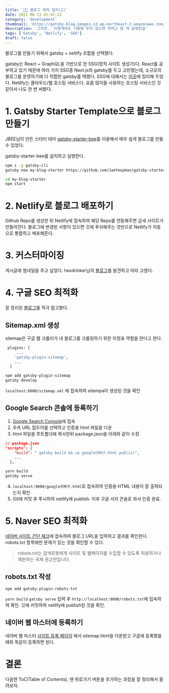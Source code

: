 ```yaml
---
title: '👨‍💻 블로그 제작 일지(1)'
date: 2021-06-13 01:47:13
category: 'development'
thumbnail: 'https://gatsby-blog-images.s3.ap-northeast-2.amazonaws.com/dotBlog.png'
description: '그치만.. 이렇게라도 기록해 두지 않으면 까먹고 말 게 분명한걸'
tags: ['Gatsby', 'Netlify', 'SEO']
draft: false
---
```


블로그를 만들기 위해서 gatsby + netlify 조합을 선택했다.

gatsby는 React + GraphQL을 기반으로 한 SSG(정적 사이트 생성기)다. React를 공부하고 있기 때문에 여러 가지 SSG중 Next.js와 gatsby를 두고 고민했는데, 소규모의 블로그를 운영하기에 더 적합한 gatsby를 택했다. SSG에 대해서는 [이곳](https://lechuck.netlify.app/study/CSRSSG/ "SSR/CSR, 그리고 SSG")에 정리해 두었다. Netlify는 클라우드/웹 호스팅 서비스다. 요즘 많이들 사용하는 호스팅 서비스인 것 같아서 나도 한 번 써봤다.

# 1. Gatsby Starter Template으로 블로그 만들기

JBEE님이 만든 스타터 테마 [gatsby-starter-bee]를 이용해서 매우 쉽게 블로그를 만들 수 있었다.

gatsby-starter-bee를 설치하고 실행한다.
```bash
npm i -g gatsby-cli
gatsby new my-blog-starter https://github.com/JaeYeopHan/gatsby-starter-bee
```
```bash
cd my-blog-starter
npm start
```


# 2. Netlify로 블로그 배포하기

Github Repo를 생성한 뒤 Netlify에 접속하여 해당 Repo를 연동해주면 금새 사이트가 만들어진다. 블로그에 변경된 사항이 있으면 깃에 푸쉬해주는 것만으로 Netlify가 자동으로 통합하고 배포해준다.

# 3. 커스터마이징

게시글에 썸네일을 주고 싶었다. hexdrinker님의 [블로그](https://hexdrinker.dev/)를 발견하고 따라 고쳤다. 

# 4. 구글 SEO 최적화

잘 정리된 [블로그]를 적극 참고했다.

## Sitemap.xml 생성

sitemap은 구글 웹 크롤러가 내 블로그를 크롤링하기 위한 이정표 역할을 한다고 한다.
```bash
 plugins: [
     ...
    'gatsby-plugin-sitemap',
    ...
  ]
```
```bash
npm add gatsby-plugin-sitemap
gatsby develop
```
`localhost:8000/sitemap.xml` 에 접속하여 sitempa이 생성된 것을 확인

## Google Search 콘솔에 등록하기

1. [Google Search Console]에 접속
2. 우측 URL 접두어를 선택하고 인증용 html 파일을 다운
3. html 파일을 루트폴더에 복사한뒤 package.json을 아래와 같이 수정

```json
// package.json
"scripts": {
    "build": " gatsby build && cp google어쩌구.html public/",
    ...
  },
```

```bash
yarn build
gatsby serve
```
4. `localhost:9000/google어쩌구.html`로 접속하여 인증용 HTML 내용이 잘 출력되는지 확인
5. Git에 커밋 후 푸시하여 netlify에 publish. 이후 구글 서치 콘솔로 와서 인증 완료.

# 5. Naver SEO 최적화

[네이버 사이트 간단 체크]에 접속하여 블로그 URL을 입력하고 결과를 확인한다. robots.txt 항목에만 문제가 있는 것을 확인할 수 있다.

> robots.txt는 검색로봇에게 사이트 및 웹페이지를 수집할 수 있도록 허용하거나 제한하는 국제 권고안입니다.

## robots.txt 작성
`npm add gatsby-plugin-robots-txt` 

`yarn build` `gatsby serve` 입력 후 `http://localhost:9000/robots.txt`에 접속하여 확인. 깃에 커밋하여 netlify에 publish된 것을 확인.

## 네이버 웹 마스터에 등록하기
네이버 웹 마스터 [사이트 등록 페이지] 에서 sitemap.html을 다운받고 구글에 등록했을 때와 똑같이 등록하면 된다.

# 결론
다음엔 ToC(Table of Contents), 맨 위로가기 버튼을 추가하는 과정을 잘 정리해서 올려보자.

[gatsby-starter-bee]:https://github.com/JaeYeopHan/gatsby-starter-bee
[블로그]:https://dyjh-blog.netlify.app/posts/2020-gatsby-blog-seo "개츠비 블로그 구글 네이버 다음 검색 노출시키기"
[Google Search Console]: https://search.google.com/search-console/about?hl=ko
[네이버 사이트 간단 체크]: https://searchadvisor.naver.com/tools/sitecheck
[사이트 등록 페이지]: https://searchadvisor.naver.com/console/board